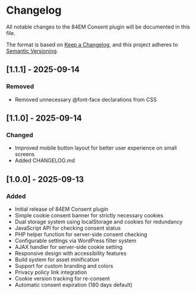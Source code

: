 # Changelog

All notable changes to the 84EM Consent plugin will be documented in this file.

The format is based on [Keep a Changelog](https://keepachangelog.com/en/1.1.0/),
and this project adheres to [Semantic Versioning](https://semver.org/spec/v2.0.0.html).

## [1.1.1] - 2025-09-14

### Removed
- Removed unnecessary @font-face declarations from CSS

## [1.1.0] - 2025-09-14

### Changed
- Improved mobile button layout for better user experience on small screens
- Added CHANGELOG.md

## [1.0.0] - 2025-09-13

### Added
- Initial release of 84EM Consent plugin
- Simple cookie consent banner for strictly necessary cookies
- Dual storage system using localStorage and cookies for redundancy
- JavaScript API for checking consent status
- PHP helper function for server-side consent checking
- Configurable settings via WordPress filter system
- AJAX handler for server-side cookie setting
- Responsive design with accessibility features
- Build system for asset minification
- Support for custom branding and colors
- Privacy policy link integration
- Cookie version tracking for re-consent
- Automatic consent expiration (180 days default)

